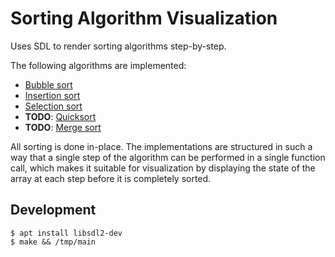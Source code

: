 
# Sorting Algorithm Visualization

Uses SDL to render sorting algorithms step-by-step.

The following algorithms are implemented:

* [Bubble sort](https://en.wikipedia.org/wiki/Bubble_sort)
* [Insertion sort](https://en.wikipedia.org/wiki/Insertion_sort)
* [Selection sort](https://en.wikipedia.org/wiki/Selection_sort)
* **TODO**: [Quicksort](https://en.wikipedia.org/wiki/Quicksort)
* **TODO**: [Merge sort](https://en.wikipedia.org/wiki/Merge_sort)

All sorting is done in-place.
The implementations are structured in such a way that a single step
of the algorithm can be performed in a single function call,
which makes it suitable for visualization by displaying the state of the
array at each step before it is completely sorted.


## Development

    $ apt install libsdl2-dev
    $ make && /tmp/main
